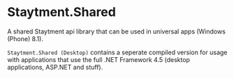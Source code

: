 Staytment.Shared
============

A shared Staytment api library that can be used in universal apps (Windows (Phone) 8.1).

`Staytment.Shared (Desktop)` contains a seperate compiled version for usage with applications that use the full .NET Framework 4.5 (desktop applications, ASP.NET and stuff).
